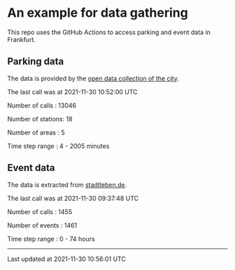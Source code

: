 # An example for data gathering

This repo uses the GitHub Actions to access parking and event data in Frankfurt.

## Parking data
The data is provided by the [open data collection of the city](https://www.offenedaten.frankfurt.de/).

The last call was at 2021-11-30 10:52:00 UTC

Number of calls   : 13046

Number of stations:    18

Number of areas   :     5

Time step range   :     4 -  2005 minutes


## Event data
The data is extracted from [stadtleben.de](https://stadtleben.de/frankfurt/).

The last call was at 2021-11-30 09:37:48 UTC

Number of calls   : 1455

Number of events  : 1461

Time step range   :    0 -   74 hours


----

Last updated at 2021-11-30 10:56:01 UTC

